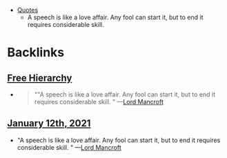 - [Quotes](<Quotes.md>)
    - A speech is like a love affair. Any fool can start it, but to end it requires considerable skill. 

# Backlinks
## [Free Hierarchy](<Free Hierarchy.md>)
- > ""A speech is like a love affair. Any fool can start it, but to end it requires considerable skill. " —[Lord Mancroft](<Lord Mancroft.md>)

## [January 12th, 2021](<January 12th, 2021.md>)
- "A speech is like a love affair. Any fool can start it, but to end it requires considerable skill. " —[Lord Mancroft](<Lord Mancroft.md>)

